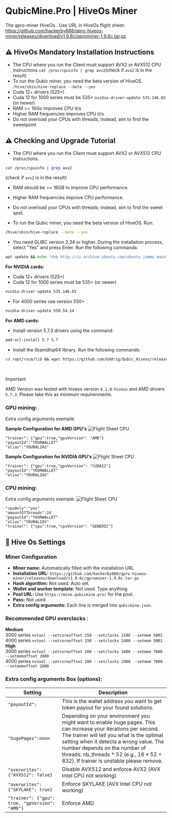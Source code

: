 # QubicMine.Pro | HiveOs Miner

The qpro-miner HiveOs .
Use URL in HiveOs flight sheet:
<br>
https://github.com/hackerby888/qpro-hiveos-miner/releases/download/v1.9.6c/qprominer-1.9.6c.tar.gz

## :warning: HiveOs Mandatory Installation Instructions

-   The CPU where you run the Client must support AVX2 or AVX512 CPU instructions
    `cat /proc/cpuinfo | grep avx2`(check if `avx2` is in the result)
-   To run the Qubic miner, you need the beta version of HiveOS.
    `/hive/sbin/hive-replace --beta --yes`
-   Cuda 12+ drivers (525+)
-   Cuda 12 for 1000 series must be 535+
    `nvidia-driver-update 535.146.02` (or newer)
-   RAM >= 16Go improves CPU it/s
-   Higher RAM frequencies improves CPU it/s
-   Do not overload your CPUs with threads, instead, aim to find the sweetpoint

## :warning: Checking and Upgrade Tutorial
- The CPU where you run the Client must support AVX2 or AVX512 CPU instructions.
```sh
cat /proc/cpuinfo | grep avx2
```
(check if `avx2` is in the result)
- RAM should be >= 16GB to improve CPU performance.
- Higher RAM frequencies improve CPU performance.
- Do not overload your CPUs with threads; instead, aim to find the sweet spot.

- To run the Qubic miner, you need the beta version of HiveOS. Run:
```sh
/hive/sbin/hive-replace --beta --yes
```
- You need GLIBC version 2.34 or higher. During the installation process, select "Yes" and press Enter.
Run the following commands:
```sh
apt update && echo "deb http://cz.archive.ubuntu.com/ubuntu jammy main" >> /etc/apt/sources.list && apt update && apt install unzip g++ gcc g++-11 -y && apt install libc6 -y && sed -i '/deb http:\/\/cz\.archive\.ubuntu\.com\/ubuntu jammy main/d' /etc/apt/sources.list && apt update
```

**For NVIDIA cards:**
- Cuda 12+ drivers (525+) 
- Cuda 12 for 1000 series must be 535+ (or newer)
```sh
nvidia-driver-update 535.146.02
```
- For 4000 series use version 550+
```sh
nvidia-driver-update 550.54.14
```

**For AMD cards:**
- Install version 5.7.3 drivers using the command:
```sh
amd-ocl-install 5.7 5.7
```
- Install the libamdhip64 library. 
Run the following commands:
```sh
cd /opt/rocm/lib && wget https://github.com/Gddrig/Qubic_Hiveos/releases/download/0.4.1/libamdhip64.so.zip && unzip libamdhip64.so.zip && chmod +rwx /opt/rocm/lib/* && rm libamdhip64.so.zip && cd / && ldconfig
```
<br>

> [!IMPORTANT]
> AMD Version was tested with hiveos version `6.1.0-hiveos` and AMD drivers `5.7.3`. Please take this as minimum requirenments.

### GPU mining:

Extra config arguments exemple:

**Sample Configuration for AMD GPU's**
![Flight Sheet CPU](/img/amd.png)

```
"trainer": {"gpu":true,"gpuVersion": "AMD"}
"payoutId":"YOURWALLET"
"alias":"YOURALIAS"
```

**Sample Configuration for NVIDIA GPU's**
![Flight Sheet CPU](/img/cuda.png)

```
"trainer": {"gpu":true,"gpuVersion": "CUDA12"}
"payoutId":"YOURWALLET"
"alias":"YOURALIAS"
```

### CPU mining:

Extra config arguments exemple:
![Flight Sheet CPU](/img/cpu.png)

```
"cpuOnly":"yes"
"amountOfThreads":24
"payoutId":"YOURWALLET"
"alias":"YOURALIAS"
"trainer": {"cpu":true,"cpuVersion": "GENERIC"}
```

## :wrench: Hive Os Settings

### Miner Configuration

-   **Miner name:** Automatically filled with the installation URL.
-   **Installation URL:** `https://github.com/hackerby888/qpro-hiveos-miner/releases/download/v1.9.6c/qprominer-1.9.6c.tar.gz`
-   **Hash algorithm:** Not used. Auto set.
-   **Wallet and worker template:** Not used. Type anything.
-   **Pool URL:** Use `https://mine.qubicmine.pro/` for the pool.
-   **Pass:** Not used.
-   **Extra config arguments:** Each line is merged into `qubicmine.json`.

### Recommended GPU overclocks :

**Medium**  
3000 series `nvtool --setcoreoffset 250 --setclocks 1500 --setmem 5001`  
4000 series `nvtool --setcoreoffset 250 --setclocks 2400 --setmem 5001`  
**High**  
3000 series `nvtool --setcoreoffset 200 --setclocks 1600 --setmem 7000 --setmemoffset 2000`  
4000 series `nvtool --setcoreoffset 200 --setclocks 2900 --setmem 7000 --setmemoffset 2000`

### Extra config arguments Box (options):

| Setting | Description                                                                                                                                                                                                                                  |
| ---- |----------------------------------------------------------------------------------------------------------------------------------------------------------------------------------------------------------------------------------------------|
| ```"payoutId":``` | This is the wallet address you want to get token payout for your found solutions.                                                                                                                                                                        |
| ```"hugePages":nnnn``` | Depending on your environment you might want to enable huge pages. This can increase your iterations per second. The trainer will tell you what is the optimal setting when it detects a wrong value. The number depends on the number of threads: nb_threads * 52 (e.g., 16 * 52 = 832). If trainer is unstable please remove. |
|  ```"overwrites": {"AVX512": false}``` | Disable AVX512 and enforce AVX2 (AVX Intel CPU not working)                                                                                                                                                                                  |
| ```"overwrites": {"SKYLAKE": true}```  | Enforce SKYLAKE (AVX Intel CPU not working)                                                                                                                                                                                                  |
| ```"trainer": {"gpu": true, "gpVersion": "AMD"}```  | Enforce AMD                                                                                                                                                                                                  |
<br>
